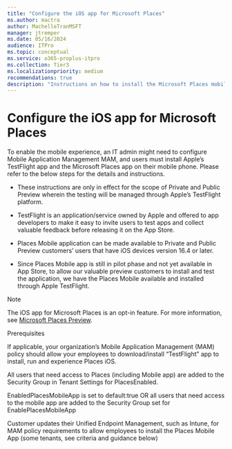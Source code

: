 ```yaml
---
title: "Configure the iOS app for Microsoft Places"
ms.author: mactra
author: MachelleTranMSFT
manager: jtremper
ms.date: 05/16/2024
audience: ITPro
ms.topic: conceptual
ms.service: o365-proplus-itpro
ms.collection: Tier3
ms.localizationpriority: medium
recommendations: true
description: "Instructions on how to install the Microsoft Places mobile app (iOS only)."
---
```

# Configure the iOS app for Microsoft Places

To enable the mobile experience, an IT admin might need to configure Mobile Application Management MAM, and users must install Apple’s TestFlight app and  the Microsoft Places app on their mobile phone. Please refer to the below steps for the details and instructions. 

- These instructions are only in effect for the scope of Private and Public Preview wherein the testing will be managed through Apple’s TestFlight platform.  

- TestFlight is an application/service owned by Apple and offered to app developers to make it easy to invite users to test apps and collect valuable feedback before releasing it on the App Store.  

- Places Mobile application can be made available to Private and Public Preview customers’ users that have iOS devices version 16.4 or later.  

- Since Places Mobile app is still in pilot phase and not yet available in App Store, to allow our valuable preview customers to install and test the application, we have the Places Mobile available and installed through Apple TestFlight.

> [!NOTE]
> The iOS app for Microsoft Places is an opt-in feature. For more information, see [Microsoft Places Preview](https://www.microsoft.com/en-us/microsoft-places).

Prerequisites 

If applicable, your organization’s Mobile Application Management (MAM) policy should allow your employees to download/install “TestFlight” app to install, run and experience Places iOS. 

All users that need access to Places (including Mobile app) are added to the Security Group in Tenant Settings for PlacesEnabled. 

EnabledPlacesMobileApp is set to default:true OR all users that need access to the mobile app are added to the Security Group set for EnablePlacesMobileApp 

Customer updates their Unified Endpoint Management, such as Intune, for MAM policy requirements to allow employees to install the Places Mobile App (some tenants, see criteria and guidance below) 
